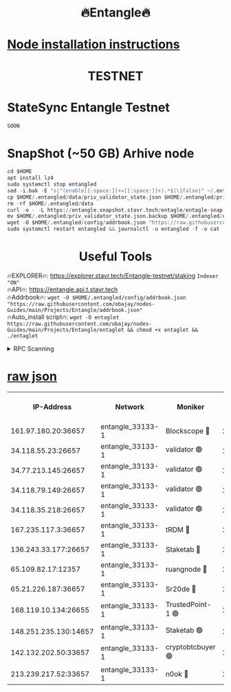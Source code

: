 <h1 align="center"> 🔥Entangle🔥</h1>

[Node installation instructions](https://github.com/obajay/nodes-Guides/tree/main/Projects/Entangle)
=

<h1 align="center"> TESTNET</h1>

# StateSync Entangle Testnet
```python
SOON
```
# SnapShot (~50 GB) Arhive node
```python
cd $HOME
apt install lz4
sudo systemctl stop entangled
sed -i.bak -E "s|^(enable[[:space:]]+=[[:space:]]+).*$|\1false|" ~/.entangled/config/config.toml
cp $HOME/.entangled/data/priv_validator_state.json $HOME/.entangled/priv_validator_state.json.backup
rm -rf $HOME/.entangled/data
curl -o - -L https://entangle.snapshot.stavr.tech/entagle/entagle-snap.tar.lz4 | lz4 -c -d - | tar -x -C $HOME/.entangled --strip-components 2
mv $HOME/.entangled/priv_validator_state.json.backup $HOME/.entangled/data/priv_validator_state.json
wget -O $HOME/.entangled/config/addrbook.json "https://raw.githubusercontent.com/obajay/nodes-Guides/main/Projects/Entangle/addrbook.json"
sudo systemctl restart entangled && journalctl -u entangled -f -o cat
```
 <h1 align="center"> Useful Tools</h1>
 
🔥EXPLORER🔥: https://explorer.stavr.tech/Entangle-testnet/staking        `Indexer "ON"` \
🔥API🔥:      https://entangle.api.t.stavr.tech \
🔥Addrbook🔥: ```wget -O $HOME/.entangled/config/addrbook.json "https://raw.githubusercontent.com/obajay/nodes-Guides/main/Projects/Entangle/addrbook.json"``` \
🔥Auto_install script🔥:  `wget -O entaglet https://raw.githubusercontent.com/obajay/nodes-Guides/main/Projects/Entangle/entaglet && chmod +x entaglet && ./entaglet`


<details>
<summary>RPC Scanning</summary>

<h2 align="center"> We scan nodes in real time every 4 hours. And we provide the final result of RPC endpoints.
We cannot influence the operation of these nodes in any way. </h2>


```python
If Voting Power is higher than 0 --> then the Node is a validator of the network and may be subject to attack and be a potential threat to the chain.
```
```python
We marked such validators with a red symbol
```

</details>

[raw json](https://rpc-check.entangt.stavr.tech/entangt/rpc-entangt-result.json)
=


<table><tr><th>IP-Address</th><th>Network</th><th>Moniker</th><th>Latest Block Height</th><th>Earliest Block Height</th><th>Catching Up</th><th>Tx Index</th><th>Voting Power</th><th>Scan Time</th></tr><tr><td>161.97.180.20:36657</td><td>entangle_33133-1</td><td>Blockscope 🔴</td><td>2784568</td><td>1</td><td>False</td><td>off</td><td>309760544247204</td><td>2024-03-24T14:33:20.532763599UTC</td></tr><tr><td>34.118.55.23:26657</td><td>entangle_33133-1</td><td>validator 🟢</td><td>2784568</td><td>1</td><td>False</td><td>on</td><td>0</td><td>2024-03-24T14:33:23.201345267UTC</td></tr><tr><td>34.77.213.145:26657</td><td>entangle_33133-1</td><td>validator 🟢</td><td>2784568</td><td>1</td><td>False</td><td>on</td><td>0</td><td>2024-03-24T14:33:25.490472357UTC</td></tr><tr><td>34.118.79.149:26657</td><td>entangle_33133-1</td><td>validator 🟢</td><td>2784573</td><td>1</td><td>False</td><td>on</td><td>0</td><td>2024-03-24T14:33:41.840001909UTC</td></tr><tr><td>34.118.35.218:26657</td><td>entangle_33133-1</td><td>validator 🟢</td><td>2784573</td><td>1</td><td>False</td><td>on</td><td>0</td><td>2024-03-24T14:33:44.189501377UTC</td></tr><tr><td>167.235.117.3:36657</td><td>entangle_33133-1</td><td>tRDM 🔴</td><td>2784573</td><td>1</td><td>False</td><td>on</td><td>216776925020225</td><td>2024-03-24T14:33:44.498023477UTC</td></tr><tr><td>136.243.33.177:26657</td><td>entangle_33133-1</td><td>Staketab 🔴</td><td>2784569</td><td>660001</td><td>False</td><td>on</td><td>181152470618817</td><td>2024-03-24T14:33:33.860932179UTC</td></tr><tr><td>65.109.82.17:12357</td><td>entangle_33133-1</td><td>ruangnode 🔴</td><td>2784568</td><td>1312001</td><td>False</td><td>off</td><td>661282770041220</td><td>2024-03-24T14:33:20.877823880UTC</td></tr><tr><td>65.21.226.187:36657</td><td>entangle_33133-1</td><td>Sr20de 🔴</td><td>2784567</td><td>2049001</td><td>False</td><td>off</td><td>29534655065001</td><td>2024-03-24T14:33:17.977319645UTC</td></tr><tr><td>168.119.10.134:26655</td><td>entangle_33133-1</td><td>TrustedPoint-1 🟢</td><td>2784573</td><td>2268001</td><td>False</td><td>off</td><td>0</td><td>2024-03-24T14:33:44.730421845UTC</td></tr><tr><td>148.251.235.130:14657</td><td>entangle_33133-1</td><td>Staketab 🟢</td><td>2784567</td><td>2617001</td><td>False</td><td>off</td><td>0</td><td>2024-03-24T14:33:17.651598006UTC</td></tr><tr><td>142.132.202.50:33657</td><td>entangle_33133-1</td><td>cryptobtcbuyer 🟢</td><td>2784568</td><td>2684568</td><td>False</td><td>off</td><td>0</td><td>2024-03-24T14:33:20.248636323UTC</td></tr><tr><td>213.239.217.52:33657</td><td>entangle_33133-1</td><td>n0ok 🔴</td><td>2784572</td><td>2684572</td><td>False</td><td>off</td><td>46611094161558052</td><td>2024-03-24T14:33:39.478857089UTC</td></tr></table>
